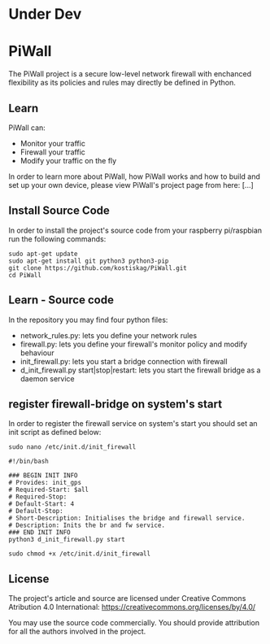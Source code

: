 # Under Dev

# PiWall
The PiWall project is a secure low-level network firewall with enchanced flexibility as its policies and rules may directly be defined in Python.

## Learn
PiWall can:
* Monitor your traffic
* Firewall your traffic
* Modify your traffic on the fly

In order to learn more about PiWall, how PiWall works and how to build and set up your own device, please view PiWall's project page from here:
[...]

## Install Source Code
In order to install the project's source code from your raspberry pi/raspbian run the following commands:

```
sudo apt-get update
sudo apt-get install git python3 python3-pip
git clone https://github.com/kostiskag/PiWall.git
cd PiWall
```

## Learn - Source code
In the repository you may find four python files:
* network_rules.py: lets you define your network rules
* firewall.py: lets you define your firewall's monitor policy and modify behaviour
* init_firewall.py: lets you start a bridge connection with firewall
* d_init_firewall.py start|stop|restart: lets you start the firewall bridge as a daemon service

## register firewall-bridge on system's start
In order to register the firewall service on system's start you should set an init script as defined below:
```
sudo nano /etc/init.d/init_firewall
```

```
#!/bin/bash

### BEGIN INIT INFO
# Provides: init_gps
# Required-Start: $all
# Required-Stop:
# Default-Start: 4
# Default-Stop:
# Short-Description: Initialises the bridge and firewall service.
# Description: Inits the br and fw service.
### END INIT INFO
python3 d_init_firewall.py start
```

```
sudo chmod +x /etc/init.d/init_firewall
```

## License
The project's article and source are licensed under Creative Commons Atribution 4.0 International: https://creativecommons.org/licenses/by/4.0/

You may use the source code commercially. You should provide attribution for all the authors involved in the project.
